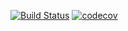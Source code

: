 [![Build Status](https://travis-ci.org/psavery/python-ci-test.svg?branch=master)](https://travis-ci.org/psavery/python-ci-test)
[![codecov](https://codecov.io/gh/psavery/python-ci-test/branch/master/graph/badge.svg)](https://codecov.io/gh/psavery/python-ci-test)
